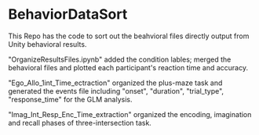 # BehaviorDataSort
This Repo has the code to sort out the beahvioral files directly output from Unity behavioral results.

"OrganizeResultsFiles.ipynb" added the condition lables; merged the behavioral files and plotted each participant's reaction time and accuracy.

"Ego_Allo_1int_Time_ectraction" organized the plus-maze task and generated the events file including "onset", "duration", "trial_type", "response_time" for the GLM analysis.

"Imag_Int_Resp_Enc_Time_extraction" organized the encoding, imagination and recall phases of three-intersection task.



